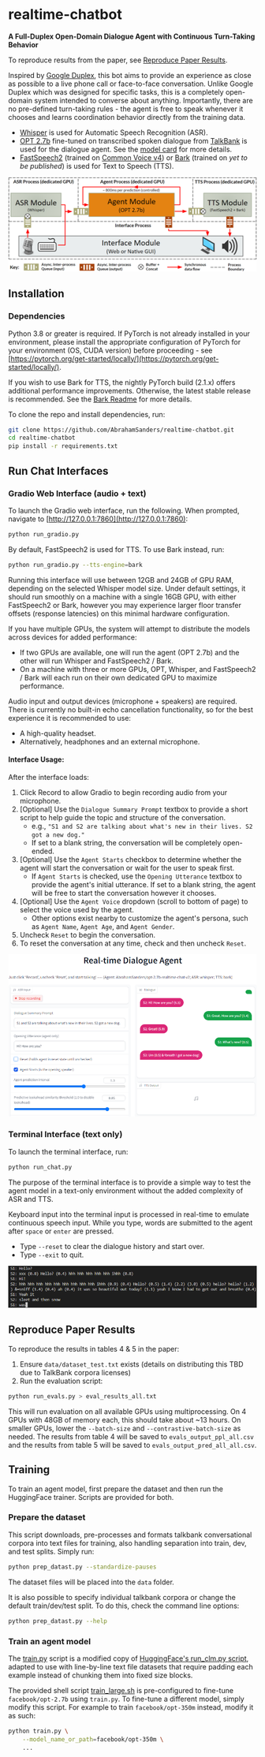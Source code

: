 # realtime-chatbot
**A Full-Duplex Open-Domain Dialogue Agent with Continuous Turn-Taking Behavior**

To reproduce results from the paper, see [Reproduce Paper Results](#reproduce-paper-results).

Inspired by [Google Duplex](https://ai.googleblog.com/2018/05/duplex-ai-system-for-natural-conversation.html), this bot aims to provide an experience as close as possible to a live phone call or face-to-face conversation. Unlike Google Duplex which was designed
for specific tasks, this is a completely open-domain system intended to converse about anything. Importantly, there are no pre-defined
turn-taking rules - the agent is free to speak whenever it chooses and learns coordination behavior directly from the training data.

- [Whisper](https://github.com/openai/whisper) is used for Automatic Speech Recognition (ASR).
- [OPT 2.7b](https://huggingface.co/facebook/opt-2.7b) fine-tuned on transcribed spoken dialogue from [TalkBank](https://ca.talkbank.org/access/) is used for the dialogue agent. See the [model card](https://huggingface.co/AbrahamSanders/opt-2.7b-realtime-chat-v2) for more details.
- [FastSpeech2](https://huggingface.co/facebook/fastspeech2-en-200_speaker-cv4) (trained on [Common Voice v4](https://commonvoice.mozilla.org/en/datasets)) or [Bark](https://github.com/suno-ai/bark) (trained on _yet to be published_) is used for Text to Speech (TTS).

![System architecture](images/system_architecture.png)

## Installation
### Dependencies
Python 3.8 or greater is required. If PyTorch is not already installed in your environment, please install 
the appropriate configuration of PyTorch for your environment (OS, CUDA version) before proceeding - 
see [https://pytorch.org/get-started/locally/](https://pytorch.org/get-started/locally/).

If you wish to use Bark for TTS, the nightly PyTorch build (2.1.x) offers additional performance improvements. Otherwise, the latest stable release is recommended.
See the [Bark Readme](https://github.com/suno-ai/bark#%EF%B8%8F-hardware-and-inference-speed) for more details.

To clone the repo and install dependencies, run:
```bash
git clone https://github.com/AbrahamSanders/realtime-chatbot.git
cd realtime-chatbot
pip install -r requirements.txt
```

## Run Chat Interfaces
### Gradio Web Interface (audio + text)
To launch the Gradio web interface, run the following. When prompted, navigate to [http://127.0.0.1:7860](http://127.0.0.1:7860):
```bash
python run_gradio.py
```
By default, FastSpeech2 is used for TTS. To use Bark instead, run:
```bash
python run_gradio.py --tts-engine=bark
```

Running this interface will use between 12GB and 24GB of GPU RAM, depending on the selected Whisper model size.
Under default settings, it should run smoothly on a machine with a single 16GB GPU, with either FastSpeech2 or Bark, 
however you may experience larger floor transfer offsets (response latencies) on this minimal hardware configuration.

If you have multiple GPUs, the system will attempt to distribute the models across devices for added performance:
- If two GPUs are available, one will run the agent (OPT 2.7b) and the other will run Whisper and FastSpeech2 / Bark.
- On a machine with three or more GPUs, OPT, Whisper, and FastSpeech2 / Bark will each run on their own dedicated GPU to maximize performance.

Audio input and output devices (microphone + speakers) are required. There is currently no built-in echo cancellation functionality,
so for the best experience it is recommended to use:
- A high-quality headset.
- Alternatively, headphones and an external microphone.

#### Interface Usage:

After the interface loads:
1. Click Record to allow Gradio to begin recording audio from your microphone.
2. [Optional] Use the `Dialogue Summary Prompt` textbox to provide a short script to help guide the topic and structure of the conversation.
    - e.g., `"S1 and S2 are talking about what's new in their lives. S2 got a new dog."`
    - If set to a blank string, the conversation will be completely open-ended.
3. [Optional] Use the `Agent Starts` checkbox to determine whether the agent will start the conversation or wait for the user to speak first.
    - If `Agent Starts` is checked, use the `Opening Utterance` textbox to provide the agent's initial utterance. If set to a blank string, the agent will be
free to start the conversation however it chooses.
4. [Optional] Use the `Agent Voice` dropdown (scroll to bottom of page) to select the voice used by the agent.
    - Other options exist nearby to customize the agent's persona, such as `Agent Name`, `Agent Age`, and `Agent Gender`.
5. Uncheck `Reset` to begin the conversation.
6. To reset the conversation at any time, check and then uncheck `Reset`.

![Gradio web interface](images/gradio_interface.png)

### Terminal Interface (text only)
To launch the terminal interface, run:
```bash
python run_chat.py
```

The purpose of the terminal interface is to provide a simple way to test the agent model in a text-only environment without the added complexity of ASR and TTS.

Keyboard input into the terminal input is processed in real-time to emulate continuous speech input.
While you type, words are submitted to the agent after `space` or `enter` are pressed.

- Type `--reset` to clear the dialogue history and start over.
- Type `--exit` to quit.

![Terminal interface](images/terminal_interface.png)

## Reproduce Paper Results
To reproduce the results in tables 4 & 5 in the paper:
1. Ensure `data/dataset_test.txt` exists (details on distributing this TBD due to TalkBank corpora licenses)
2. Run the evaluation script:
```bash
python run_evals.py > eval_results_all.txt
```
This will run evaluation on all available GPUs using multiprocessing. On 4 GPUs with 48GB of memory each, this should take about ~13 hours.
On smaller GPUs, lower the `--batch-size` and `--contrastive-batch-size` as needed.
The results from table 4 will be saved to `evals_output_ppl_all.csv` and the results from table 5 will be saved to `evals_output_pred_all_all.csv`.

## Training
To train an agent model, first prepare the dataset and then run the HuggingFace trainer. Scripts are provided for both.

### Prepare the dataset
This script downloads, pre-processes and formats talkbank conversational corpora into text files for training, also handling separation into train, dev, and test splits. Simply run:
```bash
python prep_datast.py --standardize-pauses
```
The dataset files will be placed into the `data` folder.

It is also possible to specify individual talkbank corpora or change the default train/dev/test split. To do this, check the 
command line options:
```bash
python prep_datast.py --help
```

### Train an agent model
The [train.py](train.py) script is a modified copy of [HuggingFace's run_clm.py script](https://github.com/huggingface/transformers/blob/v4.24.0/examples/pytorch/language-modeling/run_clm.py), adapted to use with line-by-line text file datasets that require 
padding each example instead of chunking them into fixed size blocks.

The provided shell script [train_large.sh](train_large.sh) is pre-configured to fine-tune `facebook/opt-2.7b` using `train.py`. 
To fine-tune a different model, simply modify this script. For example to train `facebook/opt-350m` instead, modify it as such:

```bash
python train.py \
    --model_name_or_path=facebook/opt-350m \
    ...
```